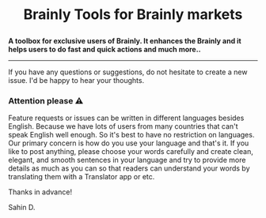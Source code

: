 # <p align="center">Brainly Tools for Brainly markets</p>

**A toolbox for exclusive users of Brainly. It enhances the Brainly and it helps
users to do fast and quick actions and much more..**

---

If you have any questions or suggestions, do not hesitate to create a new issue.
I'd be happy to hear your thoughts.


### Attention please :warning:

Feature requests or issues can be written in different languages besides
English. Because we have lots of users from many countries that can't speak
English well enough. So it's best to have no restriction on languages. Our
primary concern is how do you use your language and that's it. If you like to
post anything, please choose your words carefully and create clean, elegant,
and smooth sentences in your language and try to provide more details as much as
you can so that readers can understand your words by translating them with a
Translator app or etc.

Thanks in advance!

Sahin D.
